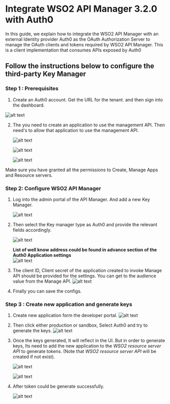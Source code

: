 # Integrate WSO2 API Manager 3.2.0 with Auth0

In this guide, we explain how to integrate the WSO2 API Manager with an external Identity provider Auth0 as the OAuth Authorization Server 
to manage the OAuth clients and tokens required by WSO2 API Manager. This is a client implementation that consumes APIs exposed by Auth0

## Follow the instructions below to configure the third-party Key Manager

### Step 1 : Prerequisites

1.  Create an Auth0 account. Get the URL for the tenant. and then sign into the dashboard.

   ![alt text](images/dashboard.png)


2.  The you need to create an application to use the management API. Then need's to allow that application to use the management API.

    ![alt text](images/management-api.png)

    ![alt text](images/New%20Application.png)
    
    ![alt text](images/permision-to-use-app.png)
   
   Make sure you have granted all the permissions to Create, Manage Apps and Resource servers.    

### Step 2: Configure WSO2 API Manager

1.  Log into the admin portal of the API Manager. And add a new Key Manager.
    
    ![alt text](images/add-app-admin.png)
    
2.  Then select the Key manager type as Auth0 and provide the relevant fields accordingly.

    ![alt text](images/km-tyoe.png)
 
    **List of well know address could be found in advance section of the Auth0 Application settings**    
        ![alt text](images/endpoints.png)
    
3.  The client ID, Client secret of the application created to invoke Manage API should be provided for the settings. You can get to the audience 
value from the Manage API.
    ![alt text](images/connector-configs.png)
4.  Finally you can save the configs.

### Step 3 : Create new application and generate keys

1.  Create new application form the developer portal.
    ![alt text](images/dev-app-create.png)

2.  Then click either production or sandbox, Select Auth0 and try to generate the keys.
    ![alt text](images/key-gen.png)

3.  Once the keys generated, It will reflect in the UI. But in order to generate keys, Its need to add the new application to the *WSO2 resource server API* to generate tokens. (Note that *WSO2 resource server API* will be created if not exist).

    ![alt text](images/resoure-api.png)
    
    ![alt text](images/grant.png)

5. After token could be generate successfully.

    ![alt text](images/success.png)
    

       


    
    
    
 
